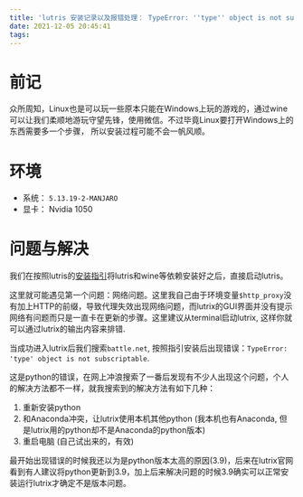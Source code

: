 ```yaml
---
title: 'lutris 安装记录以及报错处理： TypeError: ''type'' object is not subscriptable'
date: 2021-12-05 20:45:41
tags:
---
```


# 前记
众所周知，Linux也是可以玩一些原本只能在Windows上玩的游戏的，通过wine可以让我们柔顺地游玩守望先锋，使用微信。不过毕竟Linux要打开Windows上的东西需要多一个步骤， 所以安装过程可能不会一帆风顺。

# 环境
- 系统： `5.13.19-2-MANJARO`
- 显卡： Nvidia 1050

# 问题与解决
我们在按照lutris的[安装指引](https://github.com/lutris/docs)将lutris和wine等依赖安装好之后，直接启动lutris。

这里就可能遇见第一个问题：网络问题。这里我自己由于环境变量`$http_proxy`没有加上HTTP的前缀，导致代理失效出现网络问题，而lutrix的GUI界面并没有提示网络有问题而只是一直卡在更新的步骤。这里建议从terminal启动lutrix, 这样你就可以通过lutrix的输出内容来排错.

当成功进入lutrix后我们搜索`battle.net`, 按照指引安装后出现错误：`TypeError: 'type' object is not subscriptable`. 

这是python的错误，在网上冲浪搜索了一番后发现有不少人出现这个问题，个人的解决方法都不一样，就我搜索到的解决方法有如下几种：
1. 重新安装python
2. 和Anaconda冲突，让lutrix使用本机其他python (我本机也有Anaconda, 但是lutrix用的python却不是Anaconda的python版本)
3. 重启电脑 (自己试出来的，有效)

最开始出现错误的时候我还以为是python版本太高的原因(3.9)，后来在lutrix官网看到有人建议将python更新到3.9，加上后来解决问题的时候3.9确实可以正常安装运行lutrix才确定不是版本问题。